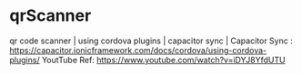 # qrScanner
 qr code scanner | using cordova plugins | capacitor sync | 
Capacitor Sync : https://capacitor.ionicframework.com/docs/cordova/using-cordova-plugins/
YoutTube Ref: https://www.youtube.com/watch?v=iDYJ8YfdUTU
